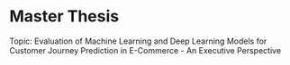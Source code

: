 # Master Thesis

Topic: Evaluation of Machine Learning and Deep Learning Models for Customer Journey Prediction in E-Commerce - An Executive Perspective
